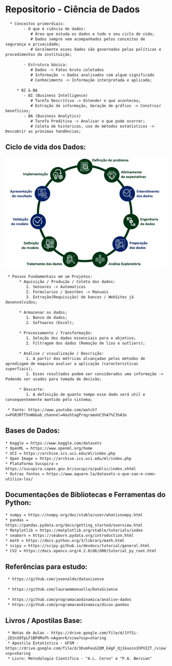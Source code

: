 # Repositorio - Ciência de Dados
      * Conceitos primordiais:
            - O que é ciência de dados:
               # Área que estuda os dados e todo o seu ciclo de vida;
               # Dados sempre vem acompanhados pelos conceitos de segurança e privacidade;
               # Geralmente esses dados são governados pelas políticas e procedimentos da instituição;

            - Estrutura básica:
               # Dados -> Fatos bruto coletados
               # Informação -> Dados analisados com algum significado
               # Conhecimento -> Informação interpretada e aplicada;

         * BI & BA
            - BI (Business Intelligence)
               # Tarefa Descritiva -> Entender o que aconteceu;
               # Extração de informação, Geração de gráfios -> Construir benefícios;
            - BA (Business Analytics)
               # Tarefa Preditiva -> Analisar o que pode ocorrer;
               # Coleta de historicos, uso de métodos estatísticos -> Descobrir as próximas tendências;

## Ciclo de vida dos Dados:
  <div align="center">
      <img src="https://github.com/Gus-1003/DataScience/blob/main/Ciclo_de_Vida_Dados.png">
  </div>

     * Passos Fundamentais em um Projetos:
          * Aquisição / Produção / Coleta dos dados:
             1. Sensores -> Automaticos
             2. Formularios / Questões -> Manuais
             3. Extração(Requisição) de bancos / WebSites já desenvolvidos;

          * Armazenar os dados;
             1. Banco de dados;
             2. Softwares (Excel);

          * Processamento / Transformação:
             1. Seleção dos dados essenciais para o objetivo;
             2. Filtragem dos dados (Remoção de lixo e outliers);

          * Análise / visualização / Descrição:
             1. A partir das métricas alcançadas pelos métodos de apredizgem de maquina avaliar a aplicação (caracteristicas superfiais);
             2. Esses resultados podem ser considerados uma informação -> Podendo ser usados para tomada de decisão;

          * Descarte:
             1. A definição de quanto tempo esse dado será util e consequentemente mantido pelo sistema;
  
     * Fonte: https://www.youtube.com/watch?v=PGR3RfTSnWU&ab_channel=HashtagPrograma%C3%A7%C3%A3o
               
## Bases de Dados:
    * Kaggle = https://www.kaggle.com/datasets
    * OpenML = https://www.openml.org/home
    * UCI = https://archive.ics.uci.edu/ml/index.php
    * Open Image = https://archive.ics.uci.edu/ml/index.php
    * Plataforma Sucupira = https://sucupira.capes.gov.br/sucupira/public/index.xhtml
    * Outras fontes = https://www.aquare.la/datasets-o-que-sao-e-como-utiliza-los/

## Documentações de Bibliotecas e Ferramentas do Python:
    * numpy = https://numpy.org/doc/stable/user/whatisnumpy.html
    * pandas = https://pandas.pydata.org/docs/getting_started/overview.html
    * Matplotlib = https://matplotlib.org/stable/tutorials/index
    * seaborn = https://seaborn.pydata.org/introduction.html
    * math = https://docs.python.org/3/library/math.html
    * scipy = https://scipy.github.io/devdocs/tutorial/general.html
    * CV2 = https://docs.opencv.org/4.2.0/d6/d00/tutorial_py_root.html

## Referências para estudo:
     * https://github.com/josenalde/datascience
     
     * https://github.com/lauraemmanuella/DataScience
     
     * https://github.com/programacaodinamica/analise-dados
     * https://github.com/programacaodinamica/dicas-pandas

## Livros / Apostilas Base:
     * Notas de Aulas - https://drive.google.com/file/d/1YfSi-_2ESn3OfpLF1BPdMsFh-nAganr6/view?usp=sharing
     * Apostila Estatística - UFSM - https://drive.google.com/file/d/1KvmFeuG2QM_E4gF_Qj1kuoin1hPXIZT_/view?usp=sharing
     * Livro: Metodologia Científica - "A.L. Cervo" e "P.A. Bervian"
     
